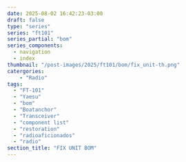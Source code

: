 ```yaml
---
date: 2025-08-02 16:42:23-03:00
draft: false
type: "series"
series: "ft101"
series_partial: "bom"
series_components:
  - navigation
  - index
thumbnail: "/post-images/2025/ft101/bom/fix_unit-th.png"
catergories:
    - "Radio"
tags: 
  - "FT-101"
  - "Yaesu"
  - "bom"
  - "Boatanchor"
  - "Transceiver"
  - "component list"
  - "restoration"
  - "radioaficionados"
  - "radio" 
section_title: "FIX UNIT BOM"
---
```

